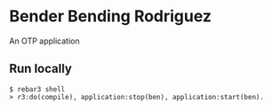 Bender Bending Rodriguez
=====

An OTP application

Run locally
-----

    $ rebar3 shell
    > r3:do(compile), application:stop(ben), application:start(ben).
